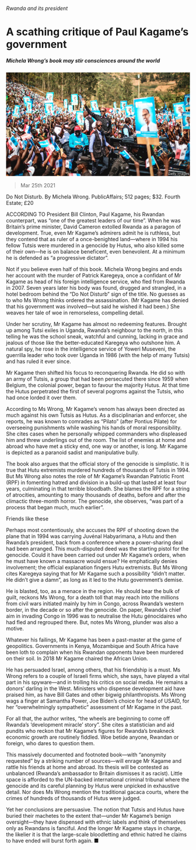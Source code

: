 ###### Rwanda and its president

# A scathing critique of Paul Kagame’s government 

##### Michela Wrong’s book may stir consciences around the world 

![image](images/20210327_BKP004_0.jpg) 

> Mar 25th 2021 

Do Not Disturb. By Michela Wrong. PublicAffairs; 512 pages; $32. Fourth Estate; £20

ACCORDING TO President Bill Clinton, Paul Kagame, his Rwandan counterpart, was “one of the greatest leaders of our time”. When he was Britain’s prime minister, David Cameron extolled Rwanda as a paragon of development. True, even Mr Kagame’s admirers admit he is ruthless, but they contend that as ruler of a once-benighted land—where in 1994 his fellow Tutsis were murdered in a genocide by Hutus, who also killed some of their own—he is on balance beneficent, even benevolent. At a minimum he is defended as “a progressive dictator”.


Not if you believe even half of this book. Michela Wrong begins and ends her account with the murder of Patrick Karegeya, once a confidant of Mr Kagame as head of his foreign intelligence service, who fled from Rwanda in 2007. Seven years later his body was found, drugged and strangled, in a hotel bedroom behind the “Do Not Disturb” sign of the title. No guesses as to who Ms Wrong thinks ordered the assassination. (Mr Kagame has denied that his government was involved—but said he wished it had been.) She weaves her tale of woe in remorseless, compelling detail.

Under her scrutiny, Mr Kagame has almost no redeeming features. Brought up among Tutsi exiles in Uganda, Rwanda’s neighbour to the north, in this telling he was the school sneak, watchful and cunning, lacking in grace and jealous of those like the better-educated Karegeya who outshone him. A natural spy, he rose in the intelligence service of Yoweri Museveni, the guerrilla leader who took over Uganda in 1986 (with the help of many Tutsis) and has ruled it ever since.

Mr Kagame then shifted his focus to reconquering Rwanda. He did so with an army of Tutsis, a group that had been persecuted there since 1959 when Belgium, the colonial power, began to favour the majority Hutus. At that time the Hutus perpetrated the first of several pogroms against the Tutsis, who had once lorded it over them.

According to Ms Wrong, Mr Kagame’s venom has always been directed as much against his own Tutsis as Hutus. As a disciplinarian and enforcer, she reports, he was known to comrades as “Pilato” (after Pontius Pilate) for overseeing punishments while washing his hands of moral responsibility. She cites cases when he personally whipped commanders who displeased him and threw underlings out of the room. The list of enemies at home and abroad who have met a sticky end, one way or another, is long. Mr Kagame is depicted as a paranoid sadist and manipulative bully.

The book also argues that the official story of the genocide is simplistic. It is true that Hutu extremists murdered hundreds of thousands of Tutsis in 1994. But Ms Wrong also notes the role of Mr Kagame’s Rwandan Patriotic Front (RPF) in fomenting hatred and division in a build-up that lasted at least four years, culminating in that terrible bloodbath. She blames the RPF for a string of atrocities, amounting to many thousands of deaths, before and after the climactic three-month horror. The genocide, she observes, “was part of a process that began much, much earlier”.

Friends like these

Perhaps most contentiously, she accuses the RPF of shooting down the plane that in 1994 was carrying Juvénal Habyarimana, a Hutu and then Rwanda’s president, back from a conference where a power-sharing deal had been arranged. This much-disputed deed was the starting pistol for the genocide. Could it have been carried out under Mr Kagame’s orders, when he must have known a massacre would ensue? He emphatically denies involvement; the official explanation fingers Hutu extremists. But Ms Wrong cites Karegeya saying that for Mr Kagame such a possibility “didn’t matter. He didn’t give a damn”, as long as it led to the Hutu government’s demise.

He is blasted, too, as a menace in the region. He should bear the bulk of guilt, reckons Ms Wrong, for a death toll that may reach into the millions from civil wars initiated mainly by him in Congo, across Rwanda’s western border, in the decade or so after the genocide. On paper, Rwanda’s chief aim in invading Congo in 1996 was to neutralise the Hutu génocidaires who had fled and regrouped there. But, notes Ms Wrong, plunder was also a motive.

Whatever his failings, Mr Kagame has been a past-master at the game of geopolitics. Governments in Kenya, Mozambique and South Africa have been loth to complain when his Rwandan opponents have been murdered on their soil. In 2018 Mr Kagame chaired the African Union.

He has persuaded Israel, among others, that his friendship is a must. Ms Wrong refers to a couple of Israeli firms which, she says, have played a vital part in his spyware—and in trolling his critics on social media. He remains a donors’ darling in the West. Ministers who dispense development aid have praised him, as have Bill Gates and other bigwig philanthropists. Ms Wrong wags a finger at Samantha Power, Joe Biden’s choice for head of USAID, for her “overwhelmingly sympathetic” assessment of Mr Kagame in the past.

For all that, the author writes, “the wheels are beginning to come off Rwanda’s ‘development miracle’ story”. She cites a statistician and aid pundits who reckon that Mr Kagame’s figures for Rwanda’s breakneck economic growth are routinely fiddled. Woe betide anyone, Rwandan or foreign, who dares to question them.

This massively documented and footnoted book—with “anonymity requested” by a striking number of sources—will enrage Mr Kagame and rattle his friends at home and abroad. Its thesis will be contested as unbalanced (Rwanda’s ambassador to Britain dismisses it as racist). Little space is afforded to the UN-backed international criminal tribunal where the genocide and its careful planning by Hutus were unpicked in exhaustive detail. Nor does Ms Wrong mention the traditional gacaca courts, where the crimes of hundreds of thousands of Hutus were judged.

Yet her conclusions are persuasive. The notion that Tutsis and Hutus have buried their machetes to the extent that—under Mr Kagame’s benign oversight—they have dispensed with ethnic labels and think of themselves only as Rwandans is fanciful. And the longer Mr Kagame stays in charge, the likelier it is that the large-scale bloodletting and ethnic hatred he claims to have ended will burst forth again. ■

